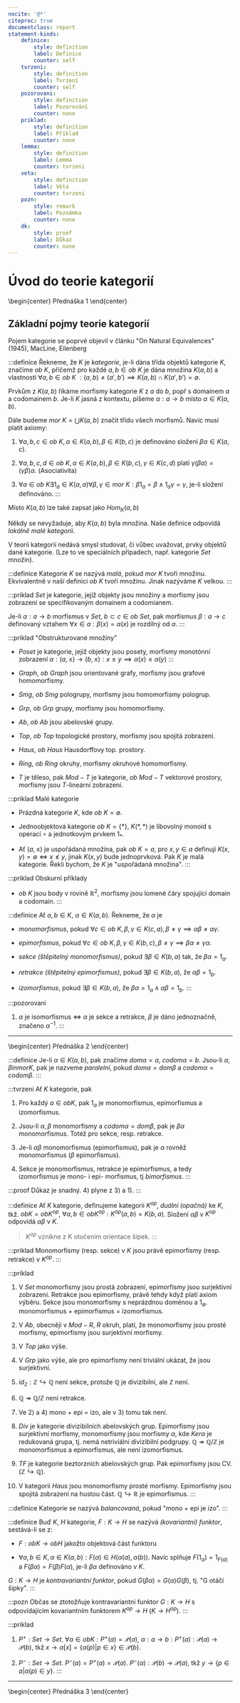 ```yaml
---
nocite: '@*'
citeproc: true
documentclass: report
statement-kinds:
    definice:
        style: definition
        label: Definice
        counter: self
    tvrzeni:
        style: definition
        label: Tvrzení
        counter: self
    pozorovani:
        style: definition
        label: Pozorování
        counter: none
    priklad:
        style: definition
        label: Příklad
        counter: none
    lemma:
        style: definition
        label: Lemma
        counter: tvrzeni
    veta:
        style: definition
        label: Věta
        counter: tvrzeni
    pozn:
        style: remark
        label: Poznámka
        counter: none
    dk:
        style: proof
        label: Důkaz
        counter: none
---
```

# Úvod do teorie kategorií

\begin{center}
Přednáška 1
\end{center}

## Základní pojmy teorie kategorií

Pojem kategorie se poprvé objevil v článku "On Natural Equivalences" (1945), MacLine, Eilenberg

:::definice
Řekneme, že $K$ je *kategorie*, je-li dána třída objektů kategorie $K$, značíme $ob\:K$, přičemž pro každé $a, b \in ob\:K$ je dána množina $K(a, b)$ a vlastností $\forall a, b \in ob\: K$ $: (a,b) \neq (a',b') \implies K(a, b) \cap K(a', b') = \emptyset$.

Prvkům z $K(a,b)$ říkáme morfismy kategorie $K$ z $a$ do $b$, popř s domainem $a$ a codomainem $b$. Je-li $K$ jasná z kontextu, píšeme $\alpha: a \rightarrow b$ místo $\alpha \in K(a, b)$.

Dále budeme $mor\: K = \bigcup K(a, b)$ značit třídu všech morfismů. Navíc musí platit axiomy:

1) $\forall a, b, c \in ob\:K, \alpha \in K(a, b), \beta \in K(b, c)$ je definováno složení $\beta \alpha \in K(a, c)$.

2) $\forall a, b, c, d \in ob\:K, \alpha \in K(a ,b), \beta \in K(b, c), \gamma \in K(c, d)$ platí $\gamma(\beta\alpha) = (\gamma \beta)\alpha$. (Asociativita)

3) $\forall a \in ob\:K \exists 1_a \in K(a, a) \forall \beta, \gamma \in mor\: K: \beta 1_a = \beta \land 1_a \gamma = \gamma$, je-li složení definováno.
:::

Místo $K(a, b)$ lze také zapsat jako $Hom_K (a, b)$

Někdy se nevyžaduje, aby $K(a, b)$ byla množina. Naše definice odpovídá *lokálně malé kategorii*.

V teorii kategorií nedává smysl studovat, či vůbec uvažovat, prvky objektů dané kategorie. (Lze to ve speciálních případech, např. kategorie $Set$ množin).

:::definice
Kategorie $K$ se nazývá *malá*, pokud $mor\: K$ tvoří množinu. Ekvivalentně v naší definici $ob\:K$ tvoří množinu. Jinak nazýváme $K$ velkou.
:::

:::priklad
$Set$ je kategorie, jejíž objekty jsou množiny a morfismy jsou zobrazení se specifikovaným domainem a codomianem.

Je-li $\alpha: a \rightarrow b$ morfismus v $Set$, $b\subset c \in ob\:Set$, pak morfismus $\beta: a \rightarrow c$ definovaný vztahem $\forall x \in a: \beta(x) = \alpha(x)$ je rozdílný od $\alpha$.
:::

:::priklad
"Obstrukturované množiny"

- $Poset$ je kategorie, jejíž objekty jsou posety, morfismy monotónní zobrazení $\alpha:(a, \leq) \rightarrow (b, \leq): x \leq y \implies \alpha(x) \leq \alpha (y)$
:::

- $Graph$, $ob\: Graph$ jsou orientované grafy, morfismy jsou grafové homomorfismy.

- $Smg$, $ob\: Smg$ pologrupy, morfismy jsou homomorfismy pologrup.

- $Grp$, $ob\: Grp$ grupy, morfismy jsou homomorfismy.

- $Ab$, $ob\: Ab$ jsou abelovské grupy.

- $Top$, $ob\: Top$ topologické prostory, morfismy jsou spojitá zobrazení.

- $Haus$, $ob\: Haus$ Hausdorffovy top. prostory.

- $Ring$, $ob\: Ring$ okruhy, morfismy okruhové homomorfismy.

- $T$ je těleso, pak $Mod-T$ je kategorie, $ob\: Mod-T$ vektorové prostory, morfismy jsou $T$-lineární zobrazení.

:::priklad
Malé kategorie

- Prázdná kategorie $K$, kde $ob\: K = \emptyset$.

- Jednoobjektová kategorie $ob\: K = \{ * \}$, $K(*, *)$ je libovolný monoid s operací $\circ$ a jednotkovým prvkem $1_*$.

- Ať $(a, \leq)$ je uspořádaná množina, pak $ob\: K = a$, pro $x, y \in a$ definuji $K(x,y) = \emptyset \iff x \nleq y$, jinak $K(x,y)$ bude jednoprvková. Pak $K$ je malá kategorie. Řekli bychom, že $K$ je "uspořádaná množina".
:::

:::priklad
Obskurní příklady

- $ob\: K$ jsou body v rovině $\mathbb{R}^2$, morfismy jsou lomené čáry spojující domain a codomain.
:::

:::definice
Ať $a, b \in K$, $\alpha \in K(a,b)$. Řekneme, že $\alpha$ je

- *monomorfismus*, pokud $\forall c \in ob\: K, \beta, \gamma \in K(c, a), \beta \neq \gamma \implies \alpha \beta \neq \alpha \gamma$.

- *epimorfismus*, pokud $\forall c \in ob\: K, \beta, \gamma \in K(b, c), \beta \neq \gamma \implies \beta \alpha \neq \gamma \alpha$.

- *sekce (štěpitelný monomorfismus)*, pokud $\exists \beta \in K(b, a)$ tak, že $\beta \alpha = 1_a$.

- *retrakce (štěpitelný epimorfismus)*, pokud $\exists \beta \in K(b, a)$, že $\alpha \beta = 1_b$.

- *izomorfismus*, pokud $\exists \beta \in K(b, a)$, že $\beta \alpha = 1_a \land \alpha \beta = 1_b$.
:::

:::pozorovani
1) $\alpha$ je isomorfismus $\iff$ $\alpha$ je sekce a retrakce, $\beta$ je dáno jednoznačně, značeno $\alpha^{-1}$.
:::

___

\begin{center}
Přednáška 2
\end{center}

:::definice
Je-li $\alpha \in K(a, b)$, pak značíme $dom \alpha = a$, $codom \alpha = b$. Jsou-li $\alpha, \beta in mor K$, pak je nazveme *paralelní*, pokud $dom \alpha = dom \beta$ a $codom \alpha = codom \beta$.
:::

:::tvrzeni
Ať $K$ kategorie, pak 

1) Pro každý $a \in ob K$, pak $1_a$ je monomorfismus, epimorfismus a izomorfismus.

2) Jsou-li $\alpha, \beta$ monomorfismy a $codom \alpha = dom \beta$, pak je $\beta \alpha$ monomorfismus. Totéž pro sekce, resp. retrakce.

3) Je-li $\alpha \beta$ monomorfismus (epimorfismus), pak je $\alpha$ rovněž monomorfismus ($\beta$ epimorfismus).

4) Sekce je monomorfismus, retrakce je epimorfismus, a tedy izomorfismus je mono- i epi- morfismus, tj *bimorfismus*.
:::

:::proof
Důkaz je snadný. 4) plyne z 3) a 1).
:::

:::definice
Ať $K$ kategorie, definujeme kategorii $K^{op}$, *duální (opačná)* ke $K$, tkž. $ob K = ob K^{op}$, $\forall a, b \in ob K^{op}: K^{op}(a, b) = K(b, a)$. Složení $\alpha \beta$ v $K^{op}$ odpovídá $\alpha \beta$ v $K$.

> $K^{op}$ vznikne z K otočením orientace šipek.
:::

:::priklad
Monomorfismy (resp. sekce) v $K$ jsou právě epimorfismy (resp. retrakce) v $K^{op}$.
:::

:::priklad
1) V $Set$ monomorfismy jsou prostá zobrazení, epimorfismy jsou surjektivní zobrazení. Retrakce jsou epimorfismy, právě tehdy když platí axiom výběru. Sekce jsou monomorfismy s neprázdnou doménou a $1_\emptyset$. monomorfismus + epimorfismus = izomorfismus.

2) V $Ab$, obecněji v $Mod-R$, $R$ okruh, platí, že monomorfismy jsou prosté morfismy, epimorfismy jsou surjektivní morfismy.

3) V $Top$ jako výše.

4) V $Grp$ jako výše, ale pro epimorfismy není triviální ukázat, že jsou surjektivní.

5) $id_\mathbb{Z}: \mathbb{Z} \hookrightarrow \mathbb{Q}$ není sekce, protože $\mathbb{Q}$ je divizibilní, ale $\mathbb{Z}$ není.

6) $\mathbb{Q} \twoheadrightarrow \mathbb{Q}/ \mathbb{Z}$ není retrakce.

7) Ve 2) a 4) mono + epi = izo, ale v 3) tomu tak není.

8) $Div$ je kategorie divizibilních abelovských grup. Epimorfismy jsou surjektivní morfismy, monomorfismy jsou morfismy $\alpha$, kde $Ker \alpha$ je redukovaná grupa, tj. nemá netriviální divizibilní podgrupy. $\mathbb{Q} \twoheadrightarrow \mathbb{Q}/ \mathbb{Z}$ je monomorfismus a epimorfismus, ale není izomorfismus.

9) $TF$ je kategorie beztorzních abelovských grup. Pak epimorfismy jsou CV. ($\mathbb{Z} \hookrightarrow \mathbb{Q}$).

10) V kategorii $Haus$ jsou monomorfismy prosté morfismy. Epimorfismy jsou spojitá zobrazení na hustou část. $\mathbb{Q} \hookrightarrow \mathbb{R}$ je epimorfismus.
:::

:::definice
Kategorie se nazývá *balancovaná*, pokud "mono + epi je izo".
:::

:::definice
Buď $K$, $H$ kategorie, $F: K \rightarrow H$ se nazývá *(kovariantní) funktor*, sestává-li se z:

- $F: ob K \rightarrow ob H$ jakožto objektová část funktoru

- $\forall a, b \in K, \alpha \in K(a, b): F(\alpha) \in H(\alpha(a), \alpha(b))$. Navíc splňuje $F(1_a) = 1_{F(a)}$ a $F(\beta \alpha) = F(\beta) F(\alpha)$, je-li $\beta \alpha$ definováno v $K$.

$G: K \rightarrow H$ je *kontravariantní funktor*, pokud $G(\beta\alpha) = G(\alpha)G(\beta)$, tj. "G otáčí šipky".
:::

:::pozn
Občas se ztotožňuje kontravariantní funktor $G: K \rightarrow H$ s odpovídajícím kovariantním funktorem $K^{op} \rightarrow H$ ($K \rightarrow H^{op}$).
:::

:::priklad
1) $P^+: Set \rightarrow Set$. $\forall a \in ob K: P^+(a) = \mathcal{P}(a)$, $\alpha: a \rightarrow b: P^+(a): \mathcal{P}(a) \rightarrow \mathcal{P}(b)$, tkž $x \rightarrow \alpha[x] = \{ \alpha(p) | p \in x \} \in \mathcal{P}(b)$.


2) $P^-: Set \rightarrow Set$. $P^-(a) = P^+(a) = \mathcal{P}(a)$. $P^-(\alpha): \mathcal{P}(b) \rightarrow \mathcal{P}(a)$, tkž $y \rightarrow \{ p \in a | \alpha (p) \in y \}$.
:::

___

\begin{center}
Přednáška 3
\end{center}
